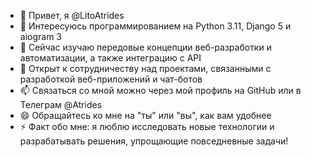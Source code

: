- 👋 Привет, я @LitoAtrides
- 👀 Интересуюсь программированием на Python 3.11, Django 5 и aiogram 3
- 🌱 Сейчас изучаю передовые концепции веб-разработки и автоматизации, а также интеграцию с API
- 💞️ Открыт к сотрудничеству над проектами, связанными с разработкой веб-приложений и чат-ботов
- 📫 Связаться со мной можно через мой профиль на GitHub или в Телеграм @Atrides
- 😄 Обращайтесь ко мне на "ты" или "вы", как вам удобнее
- ⚡ Факт обо мне: я люблю исследовать новые технологии и разрабатывать решения, упрощающие повседневные задачи!
